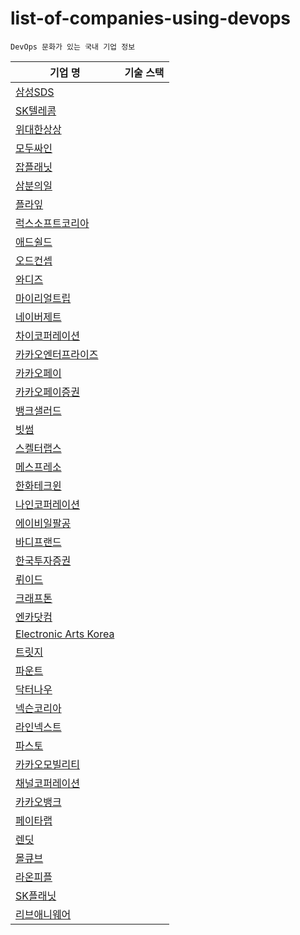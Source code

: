 # list-of-companies-using-devops
```
DevOps 문화가 있는 국내 기업 정보
```

|기업 명|기술 스택|
|---|---|
|[삼성SDS](https://m.catch.co.kr/NCS/RecruitInfoDetails/234905)||
|[SK텔레콤](https://m.incruit.com/jobdb_info/jobpost.asp?job=2201140003316)||
|[위대한상상](https://www.wanted.co.kr/wd/22444?utm_campaign=google_jobs_apply&utm_source=google_jobs_apply&utm_medium=organic)||
|[모두싸인](https://www.wanted.co.kr/wd/48991?utm_campaign=google_jobs_apply&utm_source=google_jobs_apply&utm_medium=organic)||
|[잡플래닛](https://www.jobplanet.co.kr/companies/86783/job_postings/1231062/devops-engineer/%EC%9E%A1%ED%94%8C%EB%9E%98%EB%8B%9B)||
|[삼분의일](https://www.wanted.co.kr/wd/113646)||
|[플라잎](https://www.wanted.co.kr/wd/105183)||
|[럭스소프트코리아](https://www.wanted.co.kr/wd/112460)||
|[애드쉴드](https://www.wanted.co.kr/wd/91817)||
|[오드컨셉](https://www.wanted.co.kr/wd/38061)||
|[와디즈](https://www.wanted.co.kr/wd/52885)||
|[마이리얼트립](https://www.wanted.co.kr/wd/41659)||
|[네이버제트](https://www.wanted.co.kr/wd/117957)||
|[차이코퍼레이션](https://www.rocketpunch.com/jobs/129220)||
|[카카오엔터프라이즈](https://linkareer.com/activity/86167)||
|[카카오페이](https://www.teamblind.com/kr/company/%EC%B9%B4%EC%B9%B4%EC%98%A4%ED%8E%98%EC%9D%B4/job/95)||
|[카카오페이증권](https://www.wanted.co.kr/wd/64223?utm_campaign=google_jobs_apply&utm_source=google_jobs_apply&utm_medium=organic)||
|[뱅크샐러드](https://jobs.smartrecruiters.com/banksalad/743999817755466?utm_campaign=google_jobs_apply&utm_source=google_jobs_apply&utm_medium=organic)||
|[빗썸](https://www.jumpit.co.kr/position/8975?DP=POSITION_VIEW_RECOMMEND&utm_campaign=google_jobs_apply&utm_source=google_jobs_apply&utm_medium=organic)||
|[스켈터랩스](https://www.rocketpunch.com/jobs/129303/InfraDevops-Engineer?utm_campaign=google_jobs_apply&utm_source=google_jobs_apply&utm_medium=organic)||
|[메스프레소](https://www.rocketpunch.com/jobs/102016/DevOps-Engineer-%EB%8D%B0%EB%B8%8C%EC%98%B5%EC%8A%A4-%EC%97%94%EC%A7%80%EB%8B%88%EC%96%B4)||
|[한화테크윈](https://www.wanted.co.kr/wd/104181?utm_campaign=google_jobs_apply&utm_source=google_jobs_apply&utm_medium=organic)||
|[나인코퍼레이션](https://www.wanted.co.kr/wd/94983)||
|[에이비일팔공](https://www.rocketpunch.com/jobs/128144/Junior-DevOps-Engineer%EC%A3%BC%EB%8B%88%EC%96%B4-%EB%8D%B0%EB%B8%8C%EC%98%B5%EC%8A%A4-%EC%97%94%EC%A7%80%EB%8B%88%EC%96%B4)||
|[바디프랜드](https://www.wanted.jobs/wd/81164?utm_campaign=google_jobs_apply&utm_source=google_jobs_apply&utm_medium=organic)||
|[한국투자증권](https://www.wanted.jobs/wd/115838?utm_campaign=google_jobs_apply&utm_source=google_jobs_apply&utm_medium=organic)||
|[뤼이드](https://www.wanted.co.kr/wd/37580?utm_campaign=google_jobs_apply&utm_source=google_jobs_apply&utm_medium=organic)||
|[크래프톤](https://www.wanted.co.kr/wd/116855?utm_campaign=google_jobs_apply&utm_source=google_jobs_apply&utm_medium=organic)||
|[엔카닷컴](https://www.rocketpunch.com/jobs/121723/DevOps-%EC%97%94%EC%A7%80%EB%8B%88%EC%96%B4?utm_campaign=google_jobs_apply&utm_source=google_jobs_apply&utm_medium=organic)||
|[Electronic Arts Korea](https://www.wanted.co.kr/wd/120986)||
|[트릿지](https://www.rocketpunch.com/jobs/131136/%EB%8D%B0%EB%B8%8C%EC%98%B5%EC%8A%A4-%EC%97%94%EC%A7%80%EB%8B%88%EC%96%B4-DevOps-Engineer?utm_campaign=google_jobs_apply&utm_source=google_jobs_apply&utm_medium=organic)||
|[파운트](https://www.rocketpunch.com/jobs/131072/%ED%95%80%ED%85%8C%ED%81%AC-%EB%8D%B0%EB%B8%8C%EC%98%B5%EC%8A%A4DevOps-%EC%97%94%EC%A7%80%EB%8B%88%EC%96%B4?utm_campaign=google_jobs_apply&utm_source=google_jobs_apply&utm_medium=organic)||
|[닥터나우](https://www.wanted.co.kr/wd/121707?utm_campaign=google_jobs_apply&utm_source=google_jobs_apply&utm_medium=organic)||
|[넥슨코리아](https://www.wanted.co.kr/wd/120618)||
|[라인넥스트](https://careers.linecorp.com/ko/jobs/1211)||
|[파스토](https://www.wanted.co.kr/wd/44509?utm_campaign=google_jobs_apply&utm_source=google_jobs_apply&utm_medium=organic)||
|[카카오모빌리티](https://boards.greenhouse.io/kakaomobility/jobs/4037172005?utm_campaign=google_jobs_apply&utm_source=google_jobs_apply&utm_medium=organic)||
|[채널코퍼레이션](https://jobs.lever.co/zoyi/56661820-4c76-4ded-b1cd-7bad478d192d?utm_campaign=google_jobs_apply&utm_source=google_jobs_apply&utm_medium=organic)||
|[카카오뱅크](https://www.catch.co.kr/NCS/RecruitInfoDetails/163653)||
|[페이타랩](https://www.jobkorea.co.kr/Recruit/GI_Read/41127335?Oem_Code=C1&logpath=1&stext=%EB%8D%B0%EB%B8%8C%EC%98%B5%EC%8A%A4%EC%97%94%EC%A7%80%EB%8B%88%EC%96%B4&listno=4)||
|[렌딧](https://www.wanted.co.kr/wd/142458)||
|[몰큐브](https://www.wanted.co.kr/wd/169207)||
|[라온피플](https://www.wanted.co.kr/wd/187584)||
|[SK플래닛](https://www.catch.co.kr/NCS/RecruitInfoDetails/243501)||
|[리브애니웨어](https://www.wanted.co.kr/wd/146565)||
